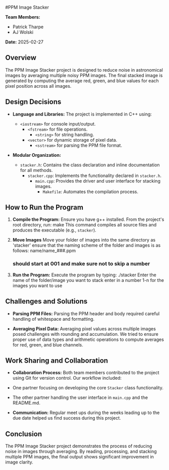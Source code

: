 #PPM Image Stacker

**Team Members:**
- Patrick Tharpe
- AJ Wolski

**Date:** 2025-02-27

## Overview

The PPM Image Stacker project is designed to reduce noise in astronomical images by averaging multiple noisy PPM images. The final stacked image is generated by computing the average red, green, and blue values for each pixel position across all images.

## Design Decisions

- **Language and Libraries:**
  The project is implemented in C++ using:
    - `<iostream>` for console input/output.
      - `<fstream>` for file operations.
        - `<string>` for string handling.
	  - `<vector>` for dynamic storage of pixel data.
	    - `<sstream>` for parsing the PPM file format.

- **Modular Organization:**
  - `stacker.h`: Contains the class declaration and inline documentation for all methods.
    - `stacker.cpp`: Implements the functionality declared in `stacker.h`.
      - `main.cpp`: Provides the driver and user interface for stacking images.
        - `Makefile`: Automates the compilation process.

## How to Run the Program

1. **Compile the Program:**
   Ensure you have g++ installed. From the project's root directory, run: make
   This command compiles all source files and produces the executable (e.g., `stacker`).

2. **Move Images**
   Move your folder of images into the same directory as 'stacker'
   ensure that the naming scheme of the folder and images is as follows:
   	name/name_###.ppm
   	### should start at 001 and make sure not to skip a number

4. **Run the Program:**
   Execute the program by typing: ./stacker
   Enter the name of the folder/image you want to stack
   enter in a number 1-n for the images you want to use


## Challenges and Solutions

- **Parsing PPM Files:**
Parsing the PPM header and body required careful handling of whitespace and formatting.

- **Averaging Pixel Data:**
Averaging pixel values across multiple images posed challenges with rounding and accumulation. We tried to ensure proper use of data types and arithmetic operations to compute averages for red, green, and blue channels.

## Work Sharing and Collaboration

- **Collaboration Process:**
Both team members contributed to the project using Git for version control. Our workflow included:
- One partner focusing on developing the core `Stacker` class functionality.
- The other partner handling the user interface in `main.cpp` and the README.md.

- **Communication:**
Regular meet ups during the weeks leading up to the due date helped us find success during this project.

## Conclusion

The PPM Image Stacker project demonstrates the process of reducing noise in images through averaging. By reading, processing, and stacking multiple PPM images, the final output shows significant improvement in image clarity.
